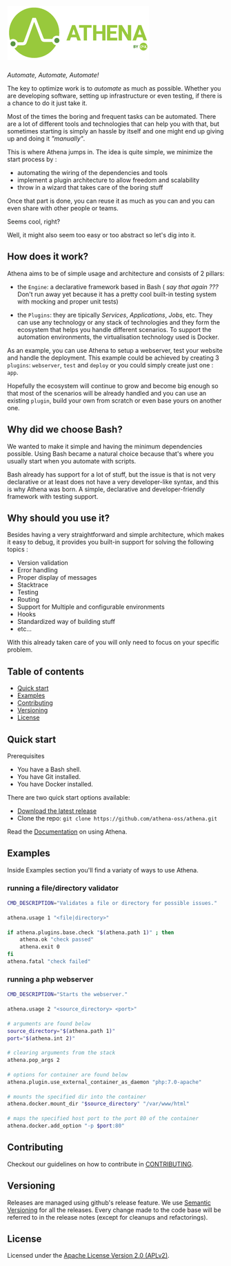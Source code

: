 # ![image](img/athena_logo.png)

*Automate, Automate, Automate!*

The key to optimize work is to *automate* as much as possible. Whether you are developing software, setting up infrastructure or even testing, if there is a chance to do it just take it.

Most of the times the boring and frequent tasks can be automated. There are a lot of different tools and technologies that can help you with that, but sometimes starting is simply an hassle by itself and one might end up giving up and doing it *"manually"*.

This is where Athena jumps in. The idea is quite simple, we minimize the start process by :

 * automating the wiring of the dependencies and tools
 * implement a plugin architecture to allow freedom and scalability
 * throw in a wizard that takes care of the boring stuff

Once that part is done, you can reuse it as much as you can and you can even share with other people or teams.

Seems cool, right?

Well, it might also seem too easy or too abstract so let's dig into it.

## How does it work?

Athena aims to be of simple usage and architecture and consists of 2 pillars:

 * the `Engine`: a declarative framework based in Bash ( *say that again ???* Don't run away yet because it has a pretty cool built-in testing system with mocking and proper unit tests)

 * the `Plugins`: they are tipically *Services*, *Applications*, *Jobs*, etc. They can use any technology or any stack of technologies and they form the ecosystem that helps you handle different scenarios. To support the automation environments, the virtualisation technology used is Docker.


As an example, you can use Athena to setup a webserver, test your website and handle the deployment. This example could be achieved by creating 3 `plugins`: `webserver`, `test` and `deploy` or you could simply create just one : `app`.

Hopefully the ecosystem will continue to grow and become big enough so that most of the scenarios will be already handled and you can use an existing `plugin`, build your own from scratch or even base yours on another one.

## Why did we choose Bash?

We wanted to make it simple and having the minimum dependencies possible. Using Bash became a natural choice because that's where you usually start when you automate with scripts.

Bash already has support for a lot of stuff, but the issue is that is not very declarative or at least does not have a very developer-like syntax, and this is why Athena was born. A simple, declarative and developer-friendly framework with testing support.

## Why should you use it?

Besides having a very straightforward and simple architecture, which makes it easy to debug, it provides you built-in support for solving the following topics :
  * Version validation
  * Error handling
  * Proper display of messages
  * Stacktrace
  * Testing
  * Routing
  * Support for Multiple and configurable environments
  * Hooks
  * Standardized way of building stuff
  * etc...

With this already taken care of you will only need to focus on your specific problem.

## Table of contents

* [Quick start](#quick-start)
* [Examples](#examples)
* [Contributing](#contributing)
* [Versioning](#versioning)
* [License](#license)


## Quick start

Prerequisites
 * You have a Bash shell.
 * You have Git installed.
 * You have Docker installed.

There are two quick start options available:

* [Download the latest release](https://github.com/athena-oss/athena/releases/latest)
* Clone the repo: `git clone https://github.com/athena-oss/athena.git`

Read the [Documentation](http://athena-oss.github.io/athena) on using Athena.

## Examples

Inside Examples section you'll find a variaty of ways to use Athena.

### running a file/directory validator
```bash
CMD_DESCRIPTION="Validates a file or directory for possible issues."

athena.usage 1 "<file|directory>"

if athena.plugins.base.check "$(athena.path 1)" ; then
	athena.ok "check passed"
	athena.exit 0
fi
athena.fatal "check failed"
```

### running a php webserver
```bash
CMD_DESCRIPTION="Starts the webserver."

athena.usage 2 "<source_directory> <port>"

# arguments are found below
source_directory="$(athena.path 1)"
port="$(athena.int 2)"

# clearing arguments from the stack
athena.pop_args 2

# options for container are found below
athena.plugin.use_external_container_as_daemon "php:7.0-apache"

# mounts the specified dir into the container
athena.docker.mount_dir "$source_directory" "/var/www/html"

# maps the specified host port to the port 80 of the container
athena.docker.add_option "-p $port:80"
```

## Contributing

Checkout our guidelines on how to contribute in [CONTRIBUTING](guides/contributing.md).

## Versioning

Releases are managed using github's release feature. We use [Semantic Versioning](http://semver.org) for all
the releases. Every change made to the code base will be referred to in the release notes (except for
cleanups and refactorings).

## License

Licensed under the [Apache License Version 2.0 (APLv2)](/LICENSE.html).
